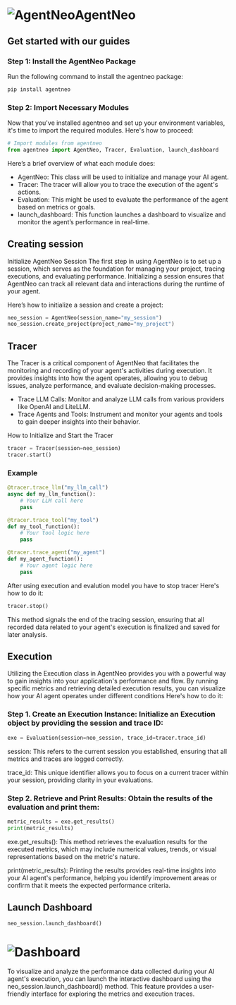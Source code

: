 # ![AgentNeo](https://docs.raga.ai/~gitbook/image?url=https%3A%2F%2F1811327582-files.gitbook.io%2F%7E%2Ffiles%2Fv0%2Fb%2Fgitbook-x-prod.appspot.com%2Fo%2Fspaces%252FYbIiNdp1QbG4avl7VShw%252Ficon%252FdbhstYExc7neijc5XvVC%252Flogo%2520only%2520svg%25201.png%3Falt%3Dmedia%26token%3D16999011-17eb-41c9-9ee8-26837edcf88f&width=32&dpr=1&quality=100&sign=f91ac5a2&sv=1)**AgentNeo**
## Get started with our guides
### Step 1: Install the AgentNeo Package
Run the following command to install the agentneo package:

```bash
pip install agentneo
```
### Step 2: Import Necessary Modules
Now that you've installed agentneo and set up your environment variables, it's time to import the required modules. Here's how to proceed:
```py 
# Import modules from agentneo
from agentneo import AgentNeo, Tracer, Evaluation, launch_dashboard
```
Here’s a brief overview of what each module does:

- AgentNeo: This class will be used to initialize and manage your AI agent.
- Tracer: The tracer will allow you to trace the execution of the agent's actions.
- Evaluation: This might be used to evaluate the performance of the agent based on metrics or goals.
- launch_dashboard: This function launches a dashboard to visualize and monitor the agent’s performance in real-time.
## **Creating session**
Initialize AgentNeo Session
The first step in using AgentNeo is to set up a session, which serves as the foundation for managing your project, tracing executions, and evaluating performance. Initializing a session ensures that AgentNeo can track all relevant data and interactions during the runtime of your agent.

Here’s how to initialize a session and create a project:
```py 
neo_session = AgentNeo(session_name="my_session")
neo_session.create_project(project_name="my_project")
```
## **Tracer**
The Tracer is a critical component of AgentNeo that facilitates the monitoring and recording of your agent's activities during execution. It provides insights into how the agent operates, allowing you to debug issues, analyze performance, and evaluate decision-making processes. 
- Trace LLM Calls: Monitor and analyze LLM calls from various providers like OpenAI and LiteLLM.
- Trace Agents and Tools: Instrument and monitor your agents and tools to gain deeper insights into their behavior.

How to Initialize and Start the Tracer
```py
tracer = Tracer(session=neo_session)
tracer.start()
```
### Example
```py
@tracer.trace_llm("my_llm_call")
async def my_llm_function():
    # Your LLM call here
    pass

@tracer.trace_tool("my_tool")
def my_tool_function():
    # Your tool logic here
    pass

@tracer.trace_agent("my_agent")
def my_agent_function():
    # Your agent logic here
    pass
```
After using execution and evalution model you have to stop tracer
Here's how to do it:
```py
tracer.stop()
```
This  method signals the end of the tracing session, ensuring that all recorded data related to your agent's execution is finalized and saved for later analysis.

## **Execution**
Utilizing the Execution class in AgentNeo provides you with a powerful way to gain insights into your application's performance and flow. By running specific metrics and retrieving detailed execution results, you can visualize how your AI agent operates under different conditions
Here's how to do it:
### Step 1. Create an Execution Instance: Initialize an Execution object by providing the session and trace ID:

```py
exe = Evaluation(session=neo_session, trace_id=tracer.trace_id)
```

session: This refers to the current session you established, ensuring that all metrics and traces are logged correctly.

trace_id: This unique identifier allows you to focus on a current  tracer within your session, providing clarity in your evaluations.


### Step 2. Retrieve and Print Results: Obtain the results of the evaluation and print them:
```py
metric_results = exe.get_results()
print(metric_results)
```
exe.get_results(): This method retrieves the evaluation results for the executed metrics, which may include numerical values, trends, or visual representations based on the metric's nature.

print(metric_results): Printing the results provides real-time insights into your AI agent's performance, helping you identify improvement areas or confirm that it meets the expected performance criteria.

## **Launch Dashboard**
```py
neo_session.launch_dashboard()
```
# ![Dashboard](https://raw.githubusercontent.com/raga-ai-hub/AgentNeo/v1.1/docs/assets/analysis1.png)
To visualize and analyze the performance data collected during your AI agent's execution, you can launch the interactive dashboard using the neo_session.launch_dashboard() method. This feature provides a user-friendly interface for exploring the metrics and execution traces.
